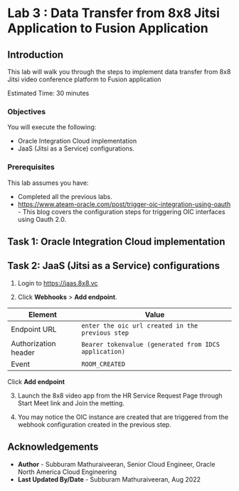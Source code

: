 # Lab 3 : Data Transfer from 8x8 Jitsi Application to Fusion Application

## Introduction

This lab will walk you through the steps to implement data transfer from 8x8 Jitsi video conference platform to Fusion application

Estimated Time: 30 minutes

### Objectives

You will execute the following:
- Oracle Integration Cloud implementation
- JaaS (Jitsi as a Service) configurations.

### Prerequisites
This lab assumes you have:
- Completed all the previous labs.
- https://www.ateam-oracle.com/post/trigger-oic-integration-using-oauth - This blog covers the configuration steps for triggering OIC interfaces using Oauth 2.0.

## Task 1: Oracle Integration Cloud implementation



## Task 2: JaaS (Jitsi as a Service) configurations

1. Login to https://jaas.8x8.vc

2. Click **Webhooks** > **Add endpoint**.

 | **Element**        | **Value** |       
 | --- | ----------- |
 | Endpoint URL | `enter the oic url created in the previous step`   |
 | Authorization header  | `Bearer tokenvalue (generated from IDCS application)`|
 | Event | `ROOM_CREATED`|

Click **Add endpoint**

3. Launch the 8x8 video app from the HR Service Request Page through Start Meet link and Join the metting.

4. You may notice the OIC instance are created that are triggered from the webhook configuration created in the previous step.


## Acknowledgements

* **Author** - Subburam Mathuraiveeran, Senior Cloud Engineer, Oracle North America Cloud Engineering
* **Last Updated By/Date** - Subburam Mathuraiveeran, Aug 2022
